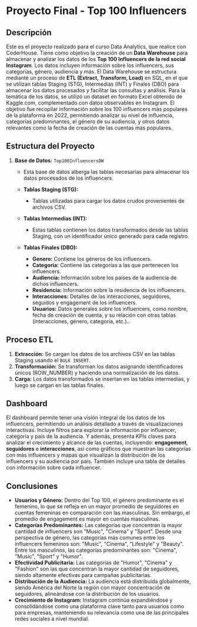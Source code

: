 # Proyecto Final - Top 100 Influencers

## Descripción

Este es el proyecto realizado para el curso Data Analytics, que realice con CoderHouse. Tiene como objetivo la creación de un **Data Warehouse** para almacenar y analizar los datos de los **Top 100 Influencers de la red social Instagram**. Los datos incluyen información sobre los influencers, sus categorías, género, audiencia y más. El Data Warehouse se estructura mediante un proceso de **ETL (Extract, Transform, Load)** en SQL, en el que se utilizan tablas Staging (STG), Intermedias (INT) y Finales (DBO) para almacenar los datos procesados y facilitar las consultas y análisis.
Para la temática de los datos, se utilizó un dataset en formato Excel obtenido de Kaggle.com, complementado con datos observables en Instagram. El objetivo fue recopilar información sobre los 100 influencers más populares de la plataforma en 2022, permitiendo analizar su nivel de influencia, categorías predominantes, el género de su audiencia, y otros datos relevantes como la fecha de creación de las cuentas más populares.

## Estructura del Proyecto

1. **Base de Datos:** `Top100InfluencersDW`
    - Esta base de datos alberga las tablas necesarias para almacenar los datos procesados de los influencers.

    - **Tablas Staging (STG):**
        - Tablas utilizadas para cargar los datos crudos provenientes de archivos CSV.

    - **Tablas Intermedias (INT):**
        - Estas tablas contienen los datos transformados desde las tablas Staging, con un identificador único generado para cada registro.

    - **Tablas Finales (DBO):**
        - **Genero:** Contiene los géneros de los influencers.
        - **Categoria:** Contiene las categorías a las que pertenecen los influencers.
        - **Audiencia:** Información sobre los países de la audiencia de dichos influencers.
        - **Residencia:** Información sobre la residencia de los influencers.
        - **Interacciones:** Detalles de las interacciones, seguidores, seguidos y engagement de los influencers.
        - **Usuarios:** Datos generales sobre los influencers, como nombre, fecha de creación de cuenta, y su relación con otras tablas (interacciones, género, categoría, etc.)..

## Proceso ETL

1. **Extracción:** Se cargan los datos de los archivos CSV en las tablas Staging usando el `BULK INSERT`.
2. **Transformación:** Se transforman los datos asignando identificadores únicos (ROW_NUMBER) y haciendo una normalización de los datos.
3. **Carga:** Los datos transformados se insertan en las tablas intermedias, y luego se cargan en las tablas finales.

## Dashboard

El dashboard permite tener una visión integral de los datos de los influencers, permitiendo un análisis detallado a través de visualizaciones interactivas. Incluye filtros para explorar la información por influencer, categoría y país de la audiencia. Y además, presenta KPIs claves para analizar el crecimiento y alcance de las cuentas, incluyendo: **engagement**, **seguidores** e **interacciones**, así como gráficos que muestran las categorías con más influencers y mapas que visualizan la distribución de los influencers y su audiencia por pais. También incluye una tabla de detalles con información sobre cada influencer.


## Conclusiones

- **Usuarios y Género:** Dentro del Top 100, el género predominante es el femenino, lo que se refleja en un mayor promedio de seguidores en cuentas femeninas en comparación con las masculinas. Sin embargo, el promedio de engagement es mayor en cuentas masculinas.
- **Categorías Predominantes:** Las categorías que concentran la mayor cantidad de influencers son "Music", "Cinema" y "Sport". Desde una perspectiva de género, las categorías más comunes entre los influencers femeninos son: "Music", "Cinema", "Lifestyle" y "Beauty". Entre los masculinos, las categorías predominantes son: "Cinema", "Music", "Sport" y "Humor".
- **Efectividad Publicitaria:** Las categorías de "Humor", "Cinema" y "Fashion" son las que concentran la mayor cantidad de seguidores, siendo altamente efectivas para campañas publicitarias.
- **Distribución de la Audiencia:** La audiencia está distribuida globalmente, siendo América del Norte la región con mayor concentración de seguidores, alineándose con la distribución de los usuarios.
- **Crecimiento de Instagram:** Instagram continúa expandiéndose y consolidándose como una plataforma clave tanto para usuarios como para empresas, manteniendo su relevancia como una de las principales redes sociales a nivel mundial.
